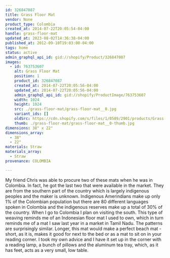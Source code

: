 ```yaml
---
id: 326847087
title: Grass Floor Mat
vendor: None
product_type: Colombia
created_at: 2014-07-22T20:05:54-04:00
handle: grass-floor-mat
updated_at: 2023-08-02T14:36:38-04:00
published_at: 2012-09-10T19:03:00-04:00
tags: home
status: active
admin_graphql_api_id: gid://shopify/Product/326847087
images:
  - id: 763753607
    alt: Grass Floor Mat
    position: 1
    product_id: 326847087
    created_at: 2014-07-22T20:05:56-04:00
    updated_at: 2014-07-22T20:05:56-04:00
    admin_graphql_api_id: gid://shopify/ProductImage/763753607
    width: 1024
    height: 1024
    src: ./grass-floor-mat/grass-floor-mat__0.jpg
    variant_ids: []
    oldSrc: https://cdn.shopify.com/s/files/1/0589/2901/products/Grass-Mat-BW.jpeg?v=1406073956
    thumb: ./grass-floor-mat/grass-floor-mat__0-thumb.jpg
dimensions: 38" x 22"
dimensions_array:
  - 38"
  - 22"
materials: Straw
materials_array:
  - Straw
provenance: COLOMBIA

---
```


My friend Chris was able to procure two of these mats when he was in Colombia. In fact, he got the last two that were available in the market. They are from the southern part of the country which is largely indigenous peoples and the maker is unknown. Indigenous Amerindians make up only 1% of the Colombian population but there are 80 different languages spoken in Colombia and the indigenous reserves make up a total of 30% of the country. When I go to Colombia I plan on visiting the south. This type of weaving reminds me of an Indonesian floor mat I used to own, which in turn reminds me of a mat I saw last year in a market in Tamil Nadu. The patterns are surprisingly similar. Longer, this mat would make a perfect beach mat - short, as it is, makes it good for next to the bed or as a mat to sit on in your reading corner. I took my own advice and I have it set up in the corner with a reading lamp, a bunch of pillows and the aluminum tea tray, which, as it has feet, acts as a very small, low table.